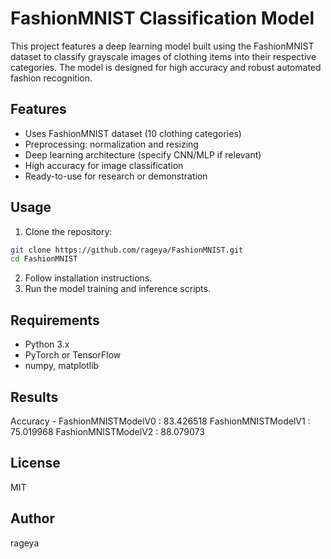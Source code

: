 # FashionMNIST Classification Model
This project features a deep learning model built using the FashionMNIST dataset to classify grayscale images of clothing items into their respective categories. The model is designed for high accuracy and robust automated fashion recognition.
## Features
- Uses FashionMNIST dataset (10 clothing categories)
- Preprocessing: normalization and resizing
- Deep learning architecture (specify CNN/MLP if relevant)
- High accuracy for image classification
- Ready-to-use for research or demonstration
## Usage
1. Clone the repository:
```bash
git clone https://github.com/rageya/FashionMNIST.git
cd FashionMNIST
```
2. Follow installation instructions.
3. Run the model training and inference scripts.
## Requirements
- Python 3.x
- PyTorch or TensorFlow
- numpy, matplotlib
## Results
Accuracy -
FashionMNISTModelV0 : 83.426518
FashionMNISTModelV1 : 75.019968
FashionMNISTModelV2	: 88.079073
## License
MIT
## Author
rageya
